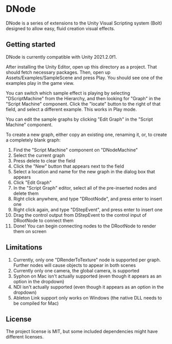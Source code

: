 # DNode

DNode is a series of extensions to the Unity Visual Scripting system (Bolt) designed to allow easy, fluid creation visual effects.

## Getting started

DNode is currently compatible with Unity 2021.2.0f1.

After installing the Unity Editor, open up this directory as a project. That should fetch necessary packages. Then, open up Assets/Examples/SampleScene and press Play. You should see one of the examples play in the game view.

You can switch which sample effect is playing by selecting "DScriptMachine" from the Hierarchy, and then looking for "Graph" in the "Script Machine" component. Click the "locate" button to the right of that field, and select a different example. This works in Play mode.

You can edit the sample graphs by clicking "Edit Graph" in the "Script Machine" component.

To create a new graph, either copy an existing one, renaming it, or, to create a completely blank graph:

1. Find the "Script Machine" component on "DNodeMachine"
1. Select the current graph
1. Press delete to clear the field
1. Click the "New" button that appears next to the field
1. Select a location and name for the new graph in the dialog box that appears
1. Click "Edit Graph"
1. In the "Script Graph" editor, select all of the pre-inserted nodes and delete them
1. Right click anywhere, and type "DRootNode", and press enter to insert one
1. Right click again, and type "DStepEvent", and press enter to insert one
1. Drag the control output from DStepEvent to the control input of DRootNode to connect them
1. Done! You can begin connecting nodes to the DRootNode to render them on screen

## Limitations

1. Currently, only one "DRenderToTexture" node is supported per graph. Further nodes will cause objects to appear in both scenes
1. Currently only one camera, the global camera, is supported
1. Syphon on Mac isn't actually supported (even though it appears as an option in the dropdown)
1. NDI isn't actually supported (even though it appears as an option in the dropdown)
1. Ableton Link support only works on Windows (the native DLL needs to be compiled for Mac)

## License

The project license is MIT, but some included dependencies might have different licenses.
